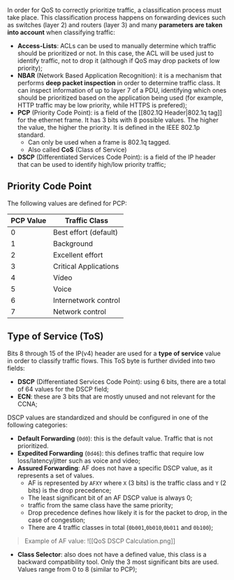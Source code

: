 In order for QoS to correctly prioritize traffic, a classification process must take place. This classification process happens on forwarding devices such as switches (layer 2) and routers (layer 3) and many **parameters are taken into account** when classifying traffic:

- **Access-Lists**: ACLs can be used to manually determine which traffic should be prioritized or not. In this case, the ACL will be used just to identify traffic, not to drop it (although if QoS may drop packets of low priority);
- **NBAR** (Network Based Application Recognition): it is a mechanism that performs **deep packet inspection** in order to determine traffic class. It can inspect information of up to layer 7 of a PDU, identifying which ones should be prioritized based on the application being used (for example, HTTP traffic may be low priority, while HTTPS is prefered);
- **PCP** (Priority Code Point): is a field of the [[802.1Q Header|802.1q tag]] for the ethernet frame. It has 3 bits with 8 possible values. The higher the value, the higher the priority. It is defined in the IEEE 802.1p standard.
	- Can only be used when a frame is 802.1q tagged.
	- Also called **CoS** (Class of Service)
- **DSCP** (Differentiated Services Code Point): is a field of the IP header that can be used to identify high/low priority traffic;

## Priority Code Point

The following values are defined for PCP:

| **PCP Value** | **Traffic Class**         |
|-----------|-----------------------|
| 0         | Best effort (default) |
| 1         | Background            |
| 2         | Excellent effort      |
| 3         | Critical Applications |
| 4         | Vídeo                 |
| 5         | Voice                 |
| 6         | Internetwork control  |
| 7         | Network control       |

## Type of Service (ToS)

Bits $8$ through $15$ of the IP(v4) header are used for a **type of service** value in order to classify traffic flows. This ToS byte is further divided into two fields:

- **DSCP** (Differentiated Services Code Point): using 6 bits, there are a total of 64 values for the DSCP field;
- **ECN**: these are 3 bits that are mostly unused and not relevant for the CCNA;

DSCP values are standardized and should be configured in one of the following categories:

- **Default Forwarding** (`0d0`): this is the default value. Traffic that is not prioritized.
- **Expedited Forwarding** (`0d46`): this defines traffic that require low loss/latency/jitter such as voice and video;
- **Assured Forwarding**: AF does not have a specific DSCP value, as it represents a set of values.
	- AF is represented by `AFXY` where `X` (3 bits) is the traffic class and `Y` (2 bits) is the drop precedence;
	- The least significant bit of an AF DSCP value is always 0;
	- traffic from the same class have the same priority;
	- Drop precedence defines how likely it is for the packet to drop, in the case of congestion;
	- There are 4 traffic classes in total (`0b001`,`0b010`,`0b011` and `0b100`);
>Example of AF value:
>![[QoS DSCP Calculation.png]]

- **Class Selector**: also does not have a defined value, this class is a backward compatibility tool. Only the 3 most significant bits are used. Values range from 0 to 8 (similar to PCP);

